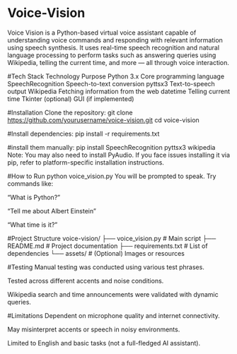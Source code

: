 # Voice-Vision
Voice Vision is a Python-based virtual voice assistant capable of understanding voice commands and responding with relevant information using speech synthesis. It uses real-time speech recognition and natural language processing to perform tasks such as answering queries using Wikipedia, telling the current time, and more — all through voice interaction.

#Tech Stack
Technology	Purpose
Python 3.x	Core programming language
SpeechRecognition	Speech-to-text conversion
pyttsx3	Text-to-speech output
Wikipedia	Fetching information from the web
datetime	Telling current time
Tkinter (optional)	GUI (if implemented)

#Installation
Clone the repository:
git clone https://github.com/yourusername/voice-vision.git
cd voice-vision

#Install dependencies:
pip install -r requirements.txt

#install them manually:
pip install SpeechRecognition pyttsx3 wikipedia
Note: You may also need to install PyAudio. If you face issues installing it via pip, refer to platform-specific installation instructions.

#How to Run
python voice_vision.py
You will be prompted to speak. Try commands like:

“What is Python?”

“Tell me about Albert Einstein”

“What time is it?”

#Project Structure
voice-vision/
├── voice_vision.py       # Main script
├── README.md             # Project documentation
├── requirements.txt      # List of dependencies
└── assets/               # (Optional) Images or resources


#Testing
Manual testing was conducted using various test phrases.

Tested across different accents and noise conditions.

Wikipedia search and time announcements were validated with dynamic queries.

#Limitations
Dependent on microphone quality and internet connectivity.

May misinterpret accents or speech in noisy environments.

Limited to English and basic tasks (not a full-fledged AI assistant).
